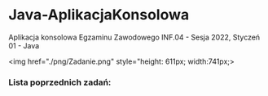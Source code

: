 # Java-AplikacjaKonsolowa
Aplikacja konsolowa Egzaminu Zawodowego INF.04 - Sesja 2022, Styczeń 01 - Java

<img href="./png/Zadanie.png" style="height: 611px; width:741px;>

### Lista poprzednich zadań:

